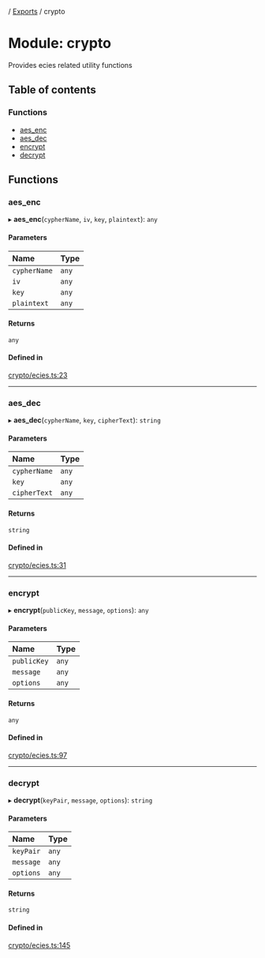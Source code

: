 [](../README.md) / [Exports](../modules.md) / crypto

# Module: crypto

Provides ecies related utility functions

## Table of contents

### Functions

- [aes\_enc](crypto.md#aes_enc)
- [aes\_dec](crypto.md#aes_dec)
- [encrypt](crypto.md#encrypt)
- [decrypt](crypto.md#decrypt)

## Functions

### aes\_enc

▸ **aes_enc**(`cypherName`, `iv`, `key`, `plaintext`): `any`

#### Parameters

| Name | Type |
| :------ | :------ |
| `cypherName` | `any` |
| `iv` | `any` |
| `key` | `any` |
| `plaintext` | `any` |

#### Returns

`any`

#### Defined in

[crypto/ecies.ts:23](https://github.com/ieigen/eigen_service/blob/b52d034/src/crypto/ecies.ts#L23)

___

### aes\_dec

▸ **aes_dec**(`cypherName`, `key`, `cipherText`): `string`

#### Parameters

| Name | Type |
| :------ | :------ |
| `cypherName` | `any` |
| `key` | `any` |
| `cipherText` | `any` |

#### Returns

`string`

#### Defined in

[crypto/ecies.ts:31](https://github.com/ieigen/eigen_service/blob/b52d034/src/crypto/ecies.ts#L31)

___

### encrypt

▸ **encrypt**(`publicKey`, `message`, `options`): `any`

#### Parameters

| Name | Type |
| :------ | :------ |
| `publicKey` | `any` |
| `message` | `any` |
| `options` | `any` |

#### Returns

`any`

#### Defined in

[crypto/ecies.ts:97](https://github.com/ieigen/eigen_service/blob/b52d034/src/crypto/ecies.ts#L97)

___

### decrypt

▸ **decrypt**(`keyPair`, `message`, `options`): `string`

#### Parameters

| Name | Type |
| :------ | :------ |
| `keyPair` | `any` |
| `message` | `any` |
| `options` | `any` |

#### Returns

`string`

#### Defined in

[crypto/ecies.ts:145](https://github.com/ieigen/eigen_service/blob/b52d034/src/crypto/ecies.ts#L145)
